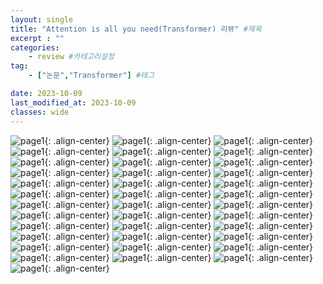```yaml
---
layout: single
title: "Attention is all you need(Transformer) 리뷰" #제목
excerpt : ""
categories: 
    - review #카테고리설정
tag: 
    - ["논문","Transformer"] #테그

date: 2023-10-09
last_modified_at: 2023-10-09
classes: wide        
---
```



![page1](/assets/images/Transformer_review/슬라이드1.PNG){: .align-center}
![page1](/assets/images/Transformer_review/슬라이드2.PNG){: .align-center}
![page1](/assets/images/Transformer_review/슬라이드3.PNG){: .align-center}
![page1](/assets/images/Transformer_review/슬라이드4.PNG){: .align-center}
![page1](/assets/images/Transformer_review/슬라이드5.PNG){: .align-center}
![page1](/assets/images/Transformer_review/슬라이드6.PNG){: .align-center}
![page1](/assets/images/Transformer_review/슬라이드7.PNG){: .align-center}
![page1](/assets/images/Transformer_review/슬라이드8.PNG){: .align-center}
![page1](/assets/images/Transformer_review/슬라이드9.PNG){: .align-center}
![page1](/assets/images/Transformer_review/슬라이드10.PNG){: .align-center}
![page1](/assets/images/Transformer_review/슬라이드11.PNG){: .align-center}
![page1](/assets/images/Transformer_review/슬라이드12.PNG){: .align-center}
![page1](/assets/images/Transformer_review/슬라이드13.PNG){: .align-center}
![page1](/assets/images/Transformer_review/슬라이드14.PNG){: .align-center}
![page1](/assets/images/Transformer_review/슬라이드15.PNG){: .align-center}
![page1](/assets/images/Transformer_review/슬라이드16.PNG){: .align-center}
![page1](/assets/images/Transformer_review/슬라이드17.PNG){: .align-center}
![page1](/assets/images/Transformer_review/슬라이드18.PNG){: .align-center}
![page1](/assets/images/Transformer_review/슬라이드19.PNG){: .align-center}
![page1](/assets/images/Transformer_review/슬라이드20.PNG){: .align-center}
![page1](/assets/images/Transformer_review/슬라이드21.PNG){: .align-center}
![page1](/assets/images/Transformer_review/슬라이드22.PNG){: .align-center}
![page1](/assets/images/Transformer_review/슬라이드23.PNG){: .align-center}
![page1](/assets/images/Transformer_review/슬라이드24.PNG){: .align-center}
![page1](/assets/images/Transformer_review/슬라이드25.PNG){: .align-center}
![page1](/assets/images/Transformer_review/슬라이드26.PNG){: .align-center}
![page1](/assets/images/Transformer_review/슬라이드27.PNG){: .align-center}
![page1](/assets/images/Transformer_review/슬라이드28.PNG){: .align-center}
![page1](/assets/images/Transformer_review/슬라이드29.PNG){: .align-center}
![page1](/assets/images/Transformer_review/슬라이드30.PNG){: .align-center}
![page1](/assets/images/Transformer_review/슬라이드31.PNG){: .align-center}
![page1](/assets/images/Transformer_review/슬라이드32.PNG){: .align-center}
![page1](/assets/images/Transformer_review/슬라이드33.PNG){: .align-center}
![page1](/assets/images/Transformer_review/슬라이드34.PNG){: .align-center}
![page1](/assets/images/Transformer_review/슬라이드35.PNG){: .align-center}
![page1](/assets/images/Transformer_review/슬라이드36.PNG){: .align-center}
![page1](/assets/images/Transformer_review/슬라이드37.PNG){: .align-center}